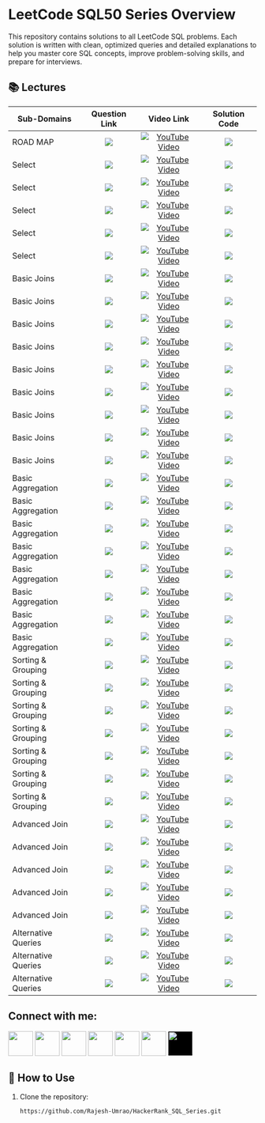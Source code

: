# LeetCode SQL50 Series Overview
This repository contains solutions to all LeetCode SQL problems. Each solution is written with clean, optimized queries and detailed explanations to help you master core SQL concepts, improve problem-solving skills, and prepare for interviews.


## 📚 Lectures

<table>
  <thead>
    <tr>
      <th>Sub-Domains</th>
      <th>Question Link</th>
      <th>Video Link</th>
      <th>Solution Code</th>
    </tr>
  </thead>
  <tbody>
      <!-- -------------------ROADMAP OF THIS SERIES-------------------------------------------------------------->   
    <tr>
      <td>ROAD MAP</td> 
      <td style="text-align: center; vertical-align: middle;"> <!-- Question related link--->
            <a href="https://leetcode.com/studyplan/top-sql-50/" target="_blank">
            <img src="https://img.shields.io/badge/LeetCode SQL50 Roadmap -red?style=for-the-badge&logo=LeetCode&logoColor=white"> </a>
      </td>
      <td style="text-align: center; vertical-align: middle;">  <!-- Youtube  link--->
            <a href="https://www.youtube.com/@rajesh_data_ai" target="_blank"> <img src="https://img.shields.io/badge/Video--1-CLICK%20HERE-blue?style=for-the-badge&logo=youtube&logoColor=white" alt="YouTube Video"> </a> 
      </td>
      <td style="text-align: center; vertical-align: middle;"> <!-- Github Solution link--->
         <a href="https://github.com/Rajesh-Umrao/LeetCode_SQL50" target="_blank">
         <img src="https://img.shields.io/badge/SQL-Solution-pale green?style=for-the-badge&logo=sqlite"> </a>
      </td>
    </tr>
    <!-- --------------------SELECT----------------------------------------------------------- --> 
    <!-- --------------------1) Recyclable and Low Fat Products------------------------------------------------------------ -->   
    <tr>
      <td>Select</td> 
      <td style="text-align: center; vertical-align: middle;"> <!-- Question related link--->
            <a href="https://leetcode.com/problems/recyclable-and-low-fat-products/description/?envType=study-plan-v2&envId=top-sql-50" target="_blank">
            <img src="https://img.shields.io/badge/Recyclable&Low Fat Products-purple?style=for-the-badge&logo=leetcode&logoColor=white"> </a>
      </td>
      <td style="text-align: center; vertical-align: middle;">  <!-- Youtube  link--->
            <a href="https://www.youtube.com/@rajesh_data_ai" target="_blank"> <img src="https://img.shields.io/badge/Video--2-CLICK%20HERE-blue?style=for-the-badge&logo=youtube&logoColor=white" alt="YouTube Video"> </a> 
      </td>
      <td style="text-align: center; vertical-align: middle;"> <!-- Github Solution link--->
         <a href="https://github.com/Rajesh-Umrao/LeetCode_SQL50" target="_blank">
         <img src="https://img.shields.io/badge/SQL-Solution-pale green?style=for-the-badge&logo=sqlite"> </a>
      </td>
    </tr>
      <!-- --------------------2) Find Customer Referee ------------------------------------------------------------ -->   
    <tr>
      <td>Select</td> 
      <td style="text-align: center; vertical-align: middle;"> <!-- Question related link--->
            <a href="https://leetcode.com/problems/find-customer-referee/description/?envType=study-plan-v2&envId=top-sql-50" target="_blank">
            <img src="https://img.shields.io/badge/Find Customer Referee-purple?style=for-the-badge&logo=leetcode&logoColor=white"> </a>
      </td>
      <td style="text-align: center; vertical-align: middle;">  <!-- Youtube  link--->
            <a href="https://www.youtube.com/@rajesh_data_ai" target="_blank"> <img src="https://img.shields.io/badge/Video--3-CLICK%20HERE-blue?style=for-the-badge&logo=youtube&logoColor=white" alt="YouTube Video"> </a> 
      </td>
      <td style="text-align: center; vertical-align: middle;"> <!-- Github Solution link--->
         <a href="https://github.com/Rajesh-Umrao/LeetCode_SQL50" target="_blank">
         <img src="https://img.shields.io/badge/SQL-Solution-pale green?style=for-the-badge&logo=sqlite"> </a>
      </td>
    </tr>
     <!-- --------------------3) Big Countries ------------------------------------------------------------ -->   
    <tr>
      <td>Select</td> 
      <td style="text-align: center; vertical-align: middle;"> <!-- Question related link--->
            <a href="https://leetcode.com/problems/big-countries/description/?envType=study-plan-v2&envId=top-sql-50" target="_blank">
            <img src="https://img.shields.io/badge/Big Countries-purple?style=for-the-badge&logo=leetcode&logoColor=white"> </a>
      </td>
      <td style="text-align: center; vertical-align: middle;">  <!-- Youtube  link--->
            <a href="https://www.youtube.com/@rajesh_data_ai" target="_blank"> <img src="https://img.shields.io/badge/Video--4-CLICK%20HERE-blue?style=for-the-badge&logo=youtube&logoColor=white" alt="YouTube Video"> </a> 
      </td>
      <td style="text-align: center; vertical-align: middle;"> <!-- Github Solution link--->
         <a href="https://github.com/Rajesh-Umrao/LeetCode_SQL50" target="_blank">
         <img src="https://img.shields.io/badge/SQL-Solution-pale green?style=for-the-badge&logo=sqlite"> </a>
      </td>
    </tr>
     <!-- --------------------4) Article Views I ------------------------------------------------------------ -->   
    <tr>
      <td>Select</td> 
      <td style="text-align: center; vertical-align: middle;"> <!-- Question related link--->
            <a href="https://leetcode.com/problems/article-views-i/description/?envType=study-plan-v2&envId=top-sql-50" target="_blank">
            <img src="https://img.shields.io/badge/Article Views I-purple?style=for-the-badge&logo=leetcode&logoColor=white"> </a>
      </td>
      <td style="text-align: center; vertical-align: middle;">  <!-- Youtube  link--->
            <a href="https://www.youtube.com/@rajesh_data_ai" target="_blank"> <img src="https://img.shields.io/badge/Video--5-CLICK%20HERE-blue?style=for-the-badge&logo=youtube&logoColor=white" alt="YouTube Video"> </a> 
      </td>
      <td style="text-align: center; vertical-align: middle;"> <!-- Github Solution link--->
         <a href="https://github.com/Rajesh-Umrao/LeetCode_SQL50" target="_blank">
         <img src="https://img.shields.io/badge/SQL-Solution-pale green?style=for-the-badge&logo=sqlite"> </a>
      </td>
    </tr>
     <!-- --------------------5) Invalid Tweets ------------------------------------------------------------ -->   
    <tr>
      <td>Select</td> 
      <td style="text-align: center; vertical-align: middle;"> <!-- Question related link--->
            <a href="https://leetcode.com/problems/invalid-tweets/description/?envType=study-plan-v2&envId=top-sql-50" target="_blank">
            <img src="https://img.shields.io/badge/Invalid Tweets-purple?style=for-the-badge&logo=leetcode&logoColor=white"> </a>
      </td>
      <td style="text-align: center; vertical-align: middle;">  <!-- Youtube  link--->
            <a href="https://www.youtube.com/@rajesh_data_ai" target="_blank"> <img src="https://img.shields.io/badge/Video--6-CLICK%20HERE-blue?style=for-the-badge&logo=youtube&logoColor=white" alt="YouTube Video"> </a> 
      </td>
      <td style="text-align: center; vertical-align: middle;"> <!-- Github Solution link--->
         <a href="https://github.com/Rajesh-Umrao/LeetCode_SQL50" target="_blank">
         <img src="https://img.shields.io/badge/SQL-Solution-pale green?style=for-the-badge&logo=sqlite"> </a>
      </td>
    </tr>
    <!---------------BASIC JOINS------------------------------------------------------>
    <!--------1)Replace Employee ID With The Unique Identifier------------------------------------------------------------->   
  <tr>
      <td>Basic Joins</td> 
      <td style="text-align: center; vertical-align: middle;"> <!-- Question related link--->
            <a href="https://leetcode.com/problems/replace-employee-id-with-the-unique-identifier/description/?envType=study-plan-v2&envId=top-sql-50" target="_blank">
            <img src="https://img.shields.io/badge/Replace Employee ID-indigo?style=for-the-badge&logo=leetcode&logoColor=white"> </a>
      </td>
      <td style="text-align: center; vertical-align: middle;">  <!-- Youtube  link--->
            <a href="https://www.youtube.com/@rajesh_data_ai" target="_blank"><img src="https://img.shields.io/badge/Video--7-CLICK%20HERE-teal?style=for-the-badge&logo=youtube&logoColor=white" alt="YouTube Video"></a> 
      </td>
      <td style="text-align: center; vertical-align: middle;"> <!-- Github Solution link--->
         <a href="https://github.com/Rajesh-Umrao/LeetCode_SQL50" target="_blank">
         <img src="https://img.shields.io/badge/SQL-Solution-cyan?style=for-the-badge&logo=sqlite"> </a>
      </td>
    </tr>
  <!--------2)Product Sales Analysis I------------------------------------------------------------>   
  <tr>
      <td>Basic Joins</td> 
      <td style="text-align: center; vertical-align: middle;"> <!-- Question related link--->
            <a href="https://leetcode.com/problems/Product-Sales-Analysis-I/description/?envType=study-plan-v2&envId=top-sql-50" target="_blank">
            <img src="https://img.shields.io/badge/Product Sales Analysis I-indigo?style=for-the-badge&logo=leetcode&logoColor=white"> </a>
      </td>
      <td style="text-align: center; vertical-align: middle;">  <!-- Youtube  link--->
            <a href="https://www.youtube.com/@rajesh_data_ai" target="_blank"><img src="https://img.shields.io/badge/Video--8-CLICK%20HERE-teal?style=for-the-badge&logo=youtube&logoColor=white" alt="YouTube Video"></a> 
      </td>
      <td style="text-align: center; vertical-align: middle;"> <!-- Github Solution link--->
         <a href="https://github.com/Rajesh-Umrao/LeetCode_SQL50" target="_blank">
         <img src="https://img.shields.io/badge/SQL-Solution-cyan?style=for-the-badge&logo=sqlite"> </a>
      </td>
    </tr>
    <!--------3)Customer Who Visited but Did Not Make Any Transactions------------------------------------------------------------>   
  <tr>
      <td>Basic Joins</td> 
      <td style="text-align: center; vertical-align: middle;"> <!-- Question related link--->
            <a href="https://leetcode.com/problems/Customer-Who-Visited-but-Did-Not-Make-Any-Transactions/description/?envType=study-plan-v2&envId=top-sql-50" target="_blank">
            <img src="https://img.shields.io/badge/Customer Who Visited-indigo?style=for-the-badge&logo=leetcode&logoColor=white"> </a>
      </td>
      <td style="text-align: center; vertical-align: middle;">  <!-- Youtube  link--->
            <a href="https://www.youtube.com/@rajesh_data_ai" target="_blank"><img src="https://img.shields.io/badge/Video--9-CLICK%20HERE-teal?style=for-the-badge&logo=youtube&logoColor=white" alt="YouTube Video"></a> 
      </td>
      <td style="text-align: center; vertical-align: middle;"> <!-- Github Solution link--->
         <a href="https://github.com/Rajesh-Umrao/LeetCode_SQL50" target="_blank">
         <img src="https://img.shields.io/badge/SQL-Solution-cyan?style=for-the-badge&logo=sqlite"> </a>
      </td>
    </tr>
    <!--------4)Rising Temperature------------------------------------------------------------>   
  <tr>
      <td>Basic Joins</td> 
      <td style="text-align: center; vertical-align: middle;"> <!-- Question related link--->
            <a href="https://leetcode.com/problems/Rising-Temperature/description/?envType=study-plan-v2&envId=top-sql-50" target="_blank">
            <img src="https://img.shields.io/badge/Rising Temperature-indigo?style=for-the-badge&logo=leetcode&logoColor=white"> </a>
      </td>
      <td style="text-align: center; vertical-align: middle;">  <!-- Youtube  link--->
            <a href="https://www.youtube.com/@rajesh_data_ai" target="_blank"><img src="https://img.shields.io/badge/Video--10-CLICK%20HERE-teal?style=for-the-badge&logo=youtube&logoColor=white" alt="YouTube Video"></a> 
      </td>
      <td style="text-align: center; vertical-align: middle;"> <!-- Github Solution link--->
         <a href="https://github.com/Rajesh-Umrao/LeetCode_SQL50" target="_blank">
         <img src="https://img.shields.io/badge/SQL-Solution-cyan?style=for-the-badge&logo=sqlite"> </a>
      </td>
    </tr>
    <!--------5)Average Time of Process per Machine ------------------------------------------------------------>   
  <tr>
      <td>Basic Joins</td> 
      <td style="text-align: center; vertical-align: middle;"> <!-- Question related link--->
            <a href="https://leetcode.com/problems/Average-Time-of-Process-per-Machine/description/?envType=study-plan-v2&envId=top-sql-50" target="_blank">
            <img src="https://img.shields.io/badge/Average Time of Process-indigo?style=for-the-badge&logo=leetcode&logoColor=white"> </a>
      </td>
      <td style="text-align: center; vertical-align: middle;">  <!-- Youtube  link--->
            <a href="https://www.youtube.com/@rajesh_data_ai" target="_blank"><img src="https://img.shields.io/badge/Video--11-CLICK%20HERE-teal?style=for-the-badge&logo=youtube&logoColor=white" alt="YouTube Video"></a> 
      </td>
      <td style="text-align: center; vertical-align: middle;"> <!-- Github Solution link--->
         <a href="https://github.com/Rajesh-Umrao/LeetCode_SQL50" target="_blank">
         <img src="https://img.shields.io/badge/SQL-Solution-cyan?style=for-the-badge&logo=sqlite"> </a>
      </td>
    </tr>
    <!--------6)Employee Bonus ------------------------------------------------------------>   
  <tr>
      <td>Basic Joins</td> 
      <td style="text-align: center; vertical-align: middle;"> <!-- Question related link--->
            <a href="https://leetcode.com/problems/Employee-Bonus/description/?envType=study-plan-v2&envId=top-sql-50" target="_blank">
            <img src="https://img.shields.io/badge/Employee Bonus-indigo?style=for-the-badge&logo=leetcode&logoColor=white"> </a>
      </td>
      <td style="text-align: center; vertical-align: middle;">  <!-- Youtube  link--->
            <a href="https://www.youtube.com/@rajesh_data_ai" target="_blank"><img src="https://img.shields.io/badge/Video--12-CLICK%20HERE-teal?style=for-the-badge&logo=youtube&logoColor=white" alt="YouTube Video"></a> 
      </td>
      <td style="text-align: center; vertical-align: middle;"> <!-- Github Solution link--->
         <a href="https://github.com/Rajesh-Umrao/LeetCode_SQL50" target="_blank">
         <img src="https://img.shields.io/badge/SQL-Solution-cyan?style=for-the-badge&logo=sqlite"> </a>
      </td>
    </tr>
    <!--------7)Students and Examinations ------------------------------------------------------------>   
  <tr>
      <td>Basic Joins</td> 
      <td style="text-align: center; vertical-align: middle;"> <!-- Question related link--->
            <a href="https://leetcode.com/problems/Students-and-Examinations/description/?envType=study-plan-v2&envId=top-sql-50" target="_blank">
            <img src="https://img.shields.io/badge/Students and Examinations-indigo?style=for-the-badge&logo=leetcode&logoColor=white"> </a>
      </td>
      <td style="text-align: center; vertical-align: middle;">  <!-- Youtube  link--->
            <a href="https://www.youtube.com/@rajesh_data_ai" target="_blank"><img src="https://img.shields.io/badge/Video--13-CLICK%20HERE-teal?style=for-the-badge&logo=youtube&logoColor=white" alt="YouTube Video"></a> 
      </td>
      <td style="text-align: center; vertical-align: middle;"> <!-- Github Solution link--->
         <a href="https://github.com/Rajesh-Umrao/LeetCode_SQL50" target="_blank">
         <img src="https://img.shields.io/badge/SQL-Solution-cyan?style=for-the-badge&logo=sqlite"> </a>
      </td>
    </tr>
    <!--------8)Managers with at Least 5 Direct Reports ------------------------------------------------------------>   
  <tr>
      <td>Basic Joins</td> 
      <td style="text-align: center; vertical-align: middle;"> <!-- Question related link--->
            <a href="https://leetcode.com/problems/Managers-with-at-Least-5-Direct-Reports/description/?envType=study-plan-v2&envId=top-sql-50" target="_blank">
            <img src="https://img.shields.io/badge/Managers with 5 Direct Reports-indigo?style=for-the-badge&logo=leetcode&logoColor=white"> </a>
      </td>
      <td style="text-align: center; vertical-align: middle;">  <!-- Youtube  link--->
            <a href="https://www.youtube.com/@rajesh_data_ai" target="_blank"><img src="https://img.shields.io/badge/Video--14-CLICK%20HERE-teal?style=for-the-badge&logo=youtube&logoColor=white" alt="YouTube Video"></a> 
      </td>
      <td style="text-align: center; vertical-align: middle;"> <!-- Github Solution link--->
         <a href="https://github.com/Rajesh-Umrao/LeetCode_SQL50" target="_blank">
         <img src="https://img.shields.io/badge/SQL-Solution-cyan?style=for-the-badge&logo=sqlite"> </a>
      </td>
    </tr>
    <!--------9)Confirmation Rate ------------------------------------------------------------>   
  <tr>
      <td>Basic Joins</td> 
      <td style="text-align: center; vertical-align: middle;"> <!-- Question related link--->
            <a href="https://leetcode.com/problems/Confirmation-Rate/description/?envType=study-plan-v2&envId=top-sql-50" target="_blank">
            <img src="https://img.shields.io/badge/Confirmation Rate-indigo?style=for-the-badge&logo=leetcode&logoColor=white"> </a>
      </td>
      <td style="text-align: center; vertical-align: middle;">  <!-- Youtube  link--->
            <a href="https://www.youtube.com/@rajesh_data_ai" target="_blank"><img src="https://img.shields.io/badge/Video--15-CLICK%20HERE-teal?style=for-the-badge&logo=youtube&logoColor=white" alt="YouTube Video"></a> 
      </td>
      <td style="text-align: center; vertical-align: middle;"> <!-- Github Solution link--->
         <a href="https://github.com/Rajesh-Umrao/LeetCode_SQL50" target="_blank">
         <img src="https://img.shields.io/badge/SQL-Solution-cyan?style=for-the-badge&logo=sqlite"> </a>
      </td>
    </tr>
    <!---------------------- BASIC AGGREGATION-------------------------------------------------------------> 
    <!---------------AGGREGATION--------1)Not Boring Movies  ------------------------------------------------------------->   
  <tr>
      <td>Basic Aggregation </td> 
      <td style="text-align: center; vertical-align: middle;"> <!-- Question related link--->
            <a href="https://leetcode.com/problems/not-boring-movies?envType=study-plan-v2&envId=top-sql-50" target="_blank">
            <img src="https://img.shields.io/badge/Not Boring Movies-maroon?style=for-the-badge&logo=LeetCode&logoColor=white"> </a>
      </td>
      <td style="text-align: center; vertical-align: middle;">  <!-- Youtube  link--->
            <a href="https://www.youtube.com/@rajesh_data_ai" target="_blank"><img src="https://img.shields.io/badge/Video--16-CLICK%20HERE-olive?style=for-the-badge&logo=youtube&logoColor=white" alt="YouTube Video"></a> 
      </td>
      <td style="text-align: center; vertical-align: middle;"> <!-- Github Solution link--->
         <a href="https://github.com/Rajesh-Umrao/LeetCode_SQL50" target="_blank">
         <img src="https://img.shields.io/badge/SQL-Solution-magenta?style=for-the-badge&logo=sqlite"> </a>
      </td>
    </tr>
    <!---------------AGGREGATION--------2)Average Selling Price  ------------------------------------------------------------->   
  <tr>
      <td>Basic Aggregation </td> 
      <td style="text-align: center; vertical-align: middle;"> <!-- Question related link--->
            <a href="https://leetcode.com/problems/Average-Selling-Price?envType=study-plan-v2&envId=top-sql-50" target="_blank">
            <img src="https://img.shields.io/badge/Average Selling Price-maroon?style=for-the-badge&logo=LeetCode&logoColor=white"> </a>
      </td>
      <td style="text-align: center; vertical-align: middle;">  <!-- Youtube  link--->
            <a href="https://www.youtube.com/@rajesh_data_ai" target="_blank"><img src="https://img.shields.io/badge/Video--17-CLICK%20HERE-olive?style=for-the-badge&logo=youtube&logoColor=white" alt="YouTube Video"></a> 
      </td>
      <td style="text-align: center; vertical-align: middle;"> <!-- Github Solution link--->
         <a href="https://github.com/Rajesh-Umrao/LeetCode_SQL50" target="_blank">
         <img src="https://img.shields.io/badge/SQL-Solution-magenta?style=for-the-badge&logo=sqlite"> </a>
      </td>
    </tr>
    <!---------------AGGREGATION--------3)Project Employees I  ------------------------------------------------------------->   
  <tr>
      <td>Basic Aggregation </td> 
      <td style="text-align: center; vertical-align: middle;"> <!-- Question related link--->
            <a href="https://leetcode.com/problems/Project-Employees-I?envType=study-plan-v2&envId=top-sql-50" target="_blank">
            <img src="https://img.shields.io/badge/Project Employees I-maroon?style=for-the-badge&logo=LeetCode&logoColor=white"> </a>
      </td>
      <td style="text-align: center; vertical-align: middle;">  <!-- Youtube  link--->
            <a href="https://www.youtube.com/@rajesh_data_ai" target="_blank"><img src="https://img.shields.io/badge/Video--18-CLICK%20HERE-olive?style=for-the-badge&logo=youtube&logoColor=white" alt="YouTube Video"></a> 
      </td>
      <td style="text-align: center; vertical-align: middle;"> <!-- Github Solution link--->
         <a href="https://github.com/Rajesh-Umrao/LeetCode_SQL50" target="_blank">
         <img src="https://img.shields.io/badge/SQL-Solution-magenta?style=for-the-badge&logo=sqlite"> </a>
      </td>
    </tr>
    <!---------------AGGREGATION--------4)Percentage of Users Attended a Contest  ------------------------------------------------------------->   
  <tr>
      <td>Basic Aggregation </td> 
      <td style="text-align: center; vertical-align: middle;"> <!-- Question related link--->
            <a href="https://leetcode.com/problems/Percentage-of-Users-Attended-a-Contest?envType=study-plan-v2&envId=top-sql-50" target="_blank">
            <img src="https://img.shields.io/badge/Percentage of Users Attended-maroon?style=for-the-badge&logo=LeetCode&logoColor=white"> </a>
      </td>
      <td style="text-align: center; vertical-align: middle;">  <!-- Youtube  link--->
            <a href="https://www.youtube.com/@rajesh_data_ai" target="_blank"><img src="https://img.shields.io/badge/Video--19-CLICK%20HERE-olive?style=for-the-badge&logo=youtube&logoColor=white" alt="YouTube Video"></a> 
      </td>
      <td style="text-align: center; vertical-align: middle;"> <!-- Github Solution link--->
         <a href="https://github.com/Rajesh-Umrao/LeetCode_SQL50" target="_blank">
         <img src="https://img.shields.io/badge/SQL-Solution-magenta?style=for-the-badge&logo=sqlite"> </a>
      </td>
    </tr>
    <!---------------AGGREGATION--------5)Queries Quality and Percentage  ------------------------------------------------------------->   
  <tr>
      <td>Basic Aggregation </td> 
      <td style="text-align: center; vertical-align: middle;"> <!-- Question related link--->
            <a href="https://leetcode.com/problems/Queries-Quality-and-Percentage?envType=study-plan-v2&envId=top-sql-50" target="_blank">
            <img src="https://img.shields.io/badge/Queries Quality&Percentage-maroon?style=for-the-badge&logo=LeetCode&logoColor=white"> </a>
      </td>
      <td style="text-align: center; vertical-align: middle;">  <!-- Youtube  link--->
            <a href="https://www.youtube.com/@rajesh_data_ai" target="_blank"><img src="https://img.shields.io/badge/Video--20-CLICK%20HERE-olive?style=for-the-badge&logo=youtube&logoColor=white" alt="YouTube Video"></a> 
      </td>
      <td style="text-align: center; vertical-align: middle;"> <!-- Github Solution link--->
         <a href="https://github.com/Rajesh-Umrao/LeetCode_SQL50" target="_blank">
         <img src="https://img.shields.io/badge/SQL-Solution-magenta?style=for-the-badge&logo=sqlite"> </a>
      </td>
    </tr>
    <!---------------AGGREGATION--------6)Monthly Transactions I  ------------------------------------------------------------->   
  <tr>
      <td>Basic Aggregation </td> 
      <td style="text-align: center; vertical-align: middle;"> <!-- Question related link--->
            <a href="https://leetcode.com/problems/Monthly-Transactions-I?envType=study-plan-v2&envId=top-sql-50" target="_blank">
            <img src="https://img.shields.io/badge/Monthly Transactions I-maroon?style=for-the-badge&logo=LeetCode&logoColor=white"> </a>
      </td>
      <td style="text-align: center; vertical-align: middle;">  <!-- Youtube  link--->
            <a href="https://www.youtube.com/@rajesh_data_ai" target="_blank"><img src="https://img.shields.io/badge/Video--21-CLICK%20HERE-olive?style=for-the-badge&logo=youtube&logoColor=white" alt="YouTube Video"></a> 
      </td>
      <td style="text-align: center; vertical-align: middle;"> <!-- Github Solution link--->
         <a href="https://github.com/Rajesh-Umrao/LeetCode_SQL50" target="_blank">
         <img src="https://img.shields.io/badge/SQL-Solution-magenta?style=for-the-badge&logo=sqlite"> </a>
      </td>
    </tr>
    <!---------------AGGREGATION--------7)Immediate Food Delivery II  ------------------------------------------------------------->   
  <tr>
      <td>Basic Aggregation </td> 
      <td style="text-align: center; vertical-align: middle;"> <!-- Question related link--->
            <a href="https://leetcode.com/problems/Immediate-Food-Delivery-II?envType=study-plan-v2&envId=top-sql-50" target="_blank">
            <img src="https://img.shields.io/badge/Immediate Food Delivery II-maroon?style=for-the-badge&logo=LeetCode&logoColor=white"> </a>
      </td>
      <td style="text-align: center; vertical-align: middle;">  <!-- Youtube  link--->
            <a href="https://www.youtube.com/@rajesh_data_ai" target="_blank"><img src="https://img.shields.io/badge/Video--22-CLICK%20HERE-olive?style=for-the-badge&logo=youtube&logoColor=white" alt="YouTube Video"></a> 
      </td>
      <td style="text-align: center; vertical-align: middle;"> <!-- Github Solution link--->
         <a href="https://github.com/Rajesh-Umrao/LeetCode_SQL50" target="_blank">
         <img src="https://img.shields.io/badge/SQL-Solution-magenta?style=for-the-badge&logo=sqlite"> </a>
      </td>
    </tr>
    <!---------------AGGREGATION--------8)Game Play Analysis IV  ------------------------------------------------------------->   
  <tr>
      <td>Basic Aggregation </td> 
      <td style="text-align: center; vertical-align: middle;"> <!-- Question related link--->
            <a href="https://leetcode.com/problems/Game-Play-Analysis-IV?envType=study-plan-v2&envId=top-sql-50" target="_blank">
            <img src="https://img.shields.io/badge/Game Play Analysis IV-maroon?style=for-the-badge&logo=LeetCode&logoColor=white"> </a>
      </td>
      <td style="text-align: center; vertical-align: middle;">  <!-- Youtube  link--->
            <a href="https://www.youtube.com/@rajesh_data_ai" target="_blank"><img src="https://img.shields.io/badge/Video--23-CLICK%20HERE-olive?style=for-the-badge&logo=youtube&logoColor=white" alt="YouTube Video"></a> 
      </td>
      <td style="text-align: center; vertical-align: middle;"> <!-- Github Solution link--->
         <a href="https://github.com/Rajesh-Umrao/LeetCode_SQL50" target="_blank">
         <img src="https://img.shields.io/badge/SQL-Solution-magenta?style=for-the-badge&logo=sqlite"> </a>
      </td>
    </tr>
    <!---------------Sorting and Grouping ------------------------------------------------------------------>  
    <!---------------1)Number of Unique Subjects Taught by Each Teacher  ------------------------------------------------------------->   
  <tr>
      <td>Sorting & Grouping </td> 
      <td style="text-align: center; vertical-align: middle;"> <!-- Question related link--->
            <a href="https://leetcode.com/problems/number-of-unique-subjects-taught-by-each-teacher/description/?envType=study-plan-v2&envId=top-sql-50" target="_blank">
            <img src="https://img.shields.io/badge/Number of Unique Subjects-navy?style=for-the-badge&logo=LeetCode&logoColor=white"> </a>
      </td>
      <td style="text-align: center; vertical-align: middle;">  <!-- Youtube  link--->
            <a href="https://www.youtube.com/@rajesh_data_ai" target="_blank"><img src="https://img.shields.io/badge/Video--24-CLICK%20HERE-orange?style=for-the-badge&logo=youtube&logoColor=white" alt="YouTube Video"></a> 
      </td>
      <td style="text-align: center; vertical-align: middle;"> <!-- Github Solution link--->
         <a href="https://github.com/Rajesh-Umrao/LeetCode_SQL50" target="_blank">
         <img src="https://img.shields.io/badge/SQL-Solution-tan?style=for-the-badge&logo=sqlite"> </a>
      </td>
    </tr>
    <!---------------2)User Activity for the Past 30 Days I  ------------------------------------------------------------->   
  <tr>
      <td>Sorting & Grouping </td> 
      <td style="text-align: center; vertical-align: middle;"> <!-- Question related link--->
            <a href="https://leetcode.com/problems/User-Activity-for-the-Past-30-Days-I/description/?envType=study-plan-v2&envId=top-sql-50" target="_blank">
            <img src="https://img.shields.io/badge/User Activity Past 30 Days I-navy?style=for-the-badge&logo=LeetCode&logoColor=white"> </a>
      </td>
      <td style="text-align: center; vertical-align: middle;">  <!-- Youtube  link--->
            <a href="https://www.youtube.com/@rajesh_data_ai" target="_blank"><img src="https://img.shields.io/badge/Video--25-CLICK%20HERE-orange?style=for-the-badge&logo=youtube&logoColor=white" alt="YouTube Video"></a> 
      </td>
      <td style="text-align: center; vertical-align: middle;"> <!-- Github Solution link--->
         <a href="https://github.com/Rajesh-Umrao/LeetCode_SQL50" target="_blank">
         <img src="https://img.shields.io/badge/SQL-Solution-tan?style=for-the-badge&logo=sqlite"> </a>
      </td>
    </tr>
    <!---------------3)Product Sales Analysis III  ------------------------------------------------------------->   
  <tr>
      <td>Sorting & Grouping </td> 
      <td style="text-align: center; vertical-align: middle;"> <!-- Question related link--->
            <a href="https://leetcode.com/problems/Product-Sales-Analysis-III/description/?envType=study-plan-v2&envId=top-sql-50" target="_blank">
            <img src="https://img.shields.io/badge/Product Sales Analysis III-navy?style=for-the-badge&logo=LeetCode&logoColor=white"> </a>
      </td>
      <td style="text-align: center; vertical-align: middle;">  <!-- Youtube  link--->
            <a href="https://www.youtube.com/@rajesh_data_ai" target="_blank"><img src="https://img.shields.io/badge/Video--26-CLICK%20HERE-orange?style=for-the-badge&logo=youtube&logoColor=white" alt="YouTube Video"></a> 
      </td>
      <td style="text-align: center; vertical-align: middle;"> <!-- Github Solution link--->
         <a href="https://github.com/Rajesh-Umrao/LeetCode_SQL50" target="_blank">
         <img src="https://img.shields.io/badge/SQL-Solution-tan?style=for-the-badge&logo=sqlite"> </a>
      </td>
    </tr>
    <!---------------4)Classes With at Least 5 Students  ------------------------------------------------------------->   
  <tr>
      <td>Sorting & Grouping </td> 
      <td style="text-align: center; vertical-align: middle;"> <!-- Question related link--->
            <a href="https://leetcode.com/problems/Classes-With-at-Least-5-Students/description/?envType=study-plan-v2&envId=top-sql-50" target="_blank">
            <img src="https://img.shields.io/badge/Classes With 5 Students-navy?style=for-the-badge&logo=LeetCode&logoColor=white"> </a>
      </td>
      <td style="text-align: center; vertical-align: middle;">  <!-- Youtube  link--->
            <a href="https://www.youtube.com/@rajesh_data_ai" target="_blank"><img src="https://img.shields.io/badge/Video--27-CLICK%20HERE-orange?style=for-the-badge&logo=youtube&logoColor=white" alt="YouTube Video"></a> 
      </td>
      <td style="text-align: center; vertical-align: middle;"> <!-- Github Solution link--->
         <a href="https://github.com/Rajesh-Umrao/LeetCode_SQL50" target="_blank">
         <img src="https://img.shields.io/badge/SQL-Solution-tan?style=for-the-badge&logo=sqlite"> </a>
      </td>
    </tr>
    <!---------------5)Find Followers Count  ------------------------------------------------------------->   
  <tr>
      <td>Sorting & Grouping </td> 
      <td style="text-align: center; vertical-align: middle;"> <!-- Question related link--->
            <a href="https://leetcode.com/problems/Find-Followers-Count/description/?envType=study-plan-v2&envId=top-sql-50" target="_blank">
            <img src="https://img.shields.io/badge/Find Followers Count-navy?style=for-the-badge&logo=LeetCode&logoColor=white"> </a>
      </td>
      <td style="text-align: center; vertical-align: middle;">  <!-- Youtube  link--->
            <a href="https://www.youtube.com/@rajesh_data_ai" target="_blank"><img src="https://img.shields.io/badge/Video--28-CLICK%20HERE-orange?style=for-the-badge&logo=youtube&logoColor=white" alt="YouTube Video"></a> 
      </td>
      <td style="text-align: center; vertical-align: middle;"> <!-- Github Solution link--->
         <a href="https://github.com/Rajesh-Umrao/LeetCode_SQL50" target="_blank">
         <img src="https://img.shields.io/badge/SQL-Solution-tan?style=for-the-badge&logo=sqlite"> </a>
      </td>
    </tr>
  <!---------------6)Biggest Single Number ------------------------------------------------------------->   
  <tr>
      <td>Sorting & Grouping </td> 
      <td style="text-align: center; vertical-align: middle;"> <!-- Question related link--->
            <a href="https://leetcode.com/problems/Biggest-Single-Number/description/?envType=study-plan-v2&envId=top-sql-50" target="_blank">
            <img src="https://img.shields.io/badge/Biggest Single Number-navy?style=for-the-badge&logo=LeetCode&logoColor=white"> </a>
      </td>
      <td style="text-align: center; vertical-align: middle;">  <!-- Youtube  link--->
            <a href="https://www.youtube.com/@rajesh_data_ai" target="_blank"><img src="https://img.shields.io/badge/Video--29-CLICK%20HERE-orange?style=for-the-badge&logo=youtube&logoColor=white" alt="YouTube Video"></a> 
      </td>
      <td style="text-align: center; vertical-align: middle;"> <!-- Github Solution link--->
         <a href="https://github.com/Rajesh-Umrao/LeetCode_SQL50" target="_blank">
         <img src="https://img.shields.io/badge/SQL-Solution-tan?style=for-the-badge&logo=sqlite"> </a>
      </td>
    </tr>
  <!---------------7)Customers Who Bought All Products ------------------------------------------------------------->   
  <tr>
      <td>Sorting & Grouping </td> 
      <td style="text-align: center; vertical-align: middle;"> <!-- Question related link--->
            <a href="https://leetcode.com/problems/Customers-Who-Bought-All-Products/description/?envType=study-plan-v2&envId=top-sql-50" target="_blank">
            <img src="https://img.shields.io/badge/Customers Who Bought All-navy?style=for-the-badge&logo=LeetCode&logoColor=white"> </a>
      </td>
      <td style="text-align: center; vertical-align: middle;">  <!-- Youtube  link--->
            <a href="https://www.youtube.com/@rajesh_data_ai" target="_blank"><img src="https://img.shields.io/badge/Video--30-CLICK%20HERE-orange?style=for-the-badge&logo=youtube&logoColor=white" alt="YouTube Video"></a> 
      </td>
      <td style="text-align: center; vertical-align: middle;"> <!-- Github Solution link--->
         <a href="https://github.com/Rajesh-Umrao/LeetCode_SQL50" target="_blank">
         <img src="https://img.shields.io/badge/SQL-Solution-tan?style=for-the-badge&logo=sqlite"> </a>
      </td>
    </tr>
    <!---------------ADVANCED JOIN--------SQL Project Planning------------------------------------------------------------>   
  <tr>
      <td>Advanced Join </td> 
      <td style="text-align: center; vertical-align: middle;"> <!-- Question related link--->
            <a href="https://www.hackerrank.com/challenges/sql-projects/problem?isFullScreen=true" target="_blank">
            <img src="https://img.shields.io/badge/SQL Project Planning-crimson?style=for-the-badge&logo=hackerrank&logoColor=white"> </a>
      </td>
      <td style="text-align: center; vertical-align: middle;">  <!-- Youtube  link--->
            <a href="https://youtu.be/U4Q_Lf96Vzc" target="_blank"><img src="https://img.shields.io/badge/Video--43-CLICK%20HERE-green?style=for-the-badge&logo=youtube&logoColor=white" alt="YouTube Video"></a> 
      </td>
      <td style="text-align: center; vertical-align: middle;"> <!-- Github Solution link--->
         <a href="https://github.com/Rajesh-Umrao/HackerRank_SQL_Solution_Series/blob/main/43)YT_Video_Solution" target="_blank">
         <img src="https://img.shields.io/badge/SQL-Solution-pink?style=for-the-badge&logo=sqlite"> </a>
      </td>
    </tr>
    <!---------------ADVANCED JOIN--------Placements------------------------------------------------------------>   
  <tr>
      <td>Advanced Join </td> 
      <td style="text-align: center; vertical-align: middle;"> <!-- Question related link--->
            <a href="https://www.hackerrank.com/challenges/placements/problem?isFullScreen=true" target="_blank">
            <img src="https://img.shields.io/badge/Placements-crimson?style=for-the-badge&logo=hackerrank&logoColor=white"> </a>
      </td>
      <td style="text-align: center; vertical-align: middle;">  <!-- Youtube  link--->
            <a href="https://youtu.be/78KGZ2w818A" target="_blank"><img src="https://img.shields.io/badge/Video--44-CLICK%20HERE-green?style=for-the-badge&logo=youtube&logoColor=white" alt="YouTube Video"></a> 
      </td>
      <td style="text-align: center; vertical-align: middle;"> <!-- Github Solution link--->
         <a href="https://github.com/Rajesh-Umrao/HackerRank_SQL_Solution_Series/blob/main/44)YT_Video_Solution" target="_blank">
         <img src="https://img.shields.io/badge/SQL-Solution-pink?style=for-the-badge&logo=sqlite"> </a>
      </td>
    </tr>
    <!---------------ADVANCED JOIN-------Symmetric Pairs----------------------------------------------------------->   
  <tr>
      <td>Advanced Join </td> 
      <td style="text-align: center; vertical-align: middle;"> <!-- Question related link--->
            <a href="https://www.hackerrank.com/challenges/symmetric-pairs/problem?isFullScreen=true" target="_blank">
            <img src="https://img.shields.io/badge/Symmetric Pairs-crimson?style=for-the-badge&logo=hackerrank&logoColor=white"> </a>
      </td>
      <td style="text-align: center; vertical-align: middle;">  <!-- Youtube  link--->
            <a href="https://youtu.be/vjn2o9_iWAo" target="_blank"><img src="https://img.shields.io/badge/Video--45-CLICK%20HERE-green?style=for-the-badge&logo=youtube&logoColor=white" alt="YouTube Video"></a> 
      </td>
      <td style="text-align: center; vertical-align: middle;"> <!-- Github Solution link--->
         <a href="https://github.com/Rajesh-Umrao/HackerRank_SQL_Solution_Series/blob/main/45)YT_Video_Solution" target="_blank">
         <img src="https://img.shields.io/badge/SQL-Solution-pink?style=for-the-badge&logo=sqlite"> </a>
      </td>
    </tr>
    <!---------------ADVANCED JOIN-------Interviews----------------------------------------------------------->   
  <tr>
      <td>Advanced Join </td> 
      <td style="text-align: center; vertical-align: middle;"> <!-- Question related link--->
            <a href="https://www.hackerrank.com/challenges/interviews/problem?isFullScreen=true" target="_blank">
            <img src="https://img.shields.io/badge/Interviews-crimson?style=for-the-badge&logo=hackerrank&logoColor=white"> </a>
      </td>
      <td style="text-align: center; vertical-align: middle;">  <!-- Youtube  link--->
            <a href="https://youtu.be/JsauibN7RuM" target="_blank"><img src="https://img.shields.io/badge/Video--46-CLICK%20HERE-green?style=for-the-badge&logo=youtube&logoColor=white" alt="YouTube Video"></a> 
      </td>
      <td style="text-align: center; vertical-align: middle;"> <!-- Github Solution link--->
         <a href="https://github.com/Rajesh-Umrao/HackerRank_SQL_Solution_Series/blob/main/46)YT_Video_Solution" target="_blank">
         <img src="https://img.shields.io/badge/SQL-Solution-pink?style=for-the-badge&logo=sqlite"> </a>
      </td>
    </tr>
    <!---------------ADVANCED JOIN-------15 Days of Learning SQL----------------------------------------------------------->   
  <tr>
      <td>Advanced Join </td> 
      <td style="text-align: center; vertical-align: middle;"> <!-- Question related link--->
            <a href="https://www.hackerrank.com/challenges/15-days-of-learning-sql/problem?isFullScreen=true" target="_blank">
            <img src="https://img.shields.io/badge/15 Days of Learning SQL-crimson?style=for-the-badge&logo=hackerrank&logoColor=white"> </a>
      </td>
      <td style="text-align: center; vertical-align: middle;">  <!-- Youtube  link--->
            <a href="https://youtu.be/lqInVOcNy8A" target="_blank"><img src="https://img.shields.io/badge/Video--47-CLICK%20HERE-green?style=for-the-badge&logo=youtube&logoColor=white" alt="YouTube Video"></a> 
      </td>
      <td style="text-align: center; vertical-align: middle;"> <!-- Github Solution link--->
         <a href="https://github.com/Rajesh-Umrao/HackerRank_SQL_Solution_Series/blob/main/47)YT_Video_Solution" target="_blank">
         <img src="https://img.shields.io/badge/SQL-Solution-pink?style=for-the-badge&logo=sqlite"> </a>
      </td>
    </tr>
  <!---------------ALTERNATIVE QUERIES-------Draw The Triangle 1----------------------------------------------------------->   
  <tr>
      <td>Alternative Queries </td> 
      <td style="text-align: center; vertical-align: middle;"> <!-- Question related link--->
            <a href="https://www.hackerrank.com/challenges/draw-the-triangle-1/problem?isFullScreen=true" target="_blank">
            <img src="https://img.shields.io/badge/Draw The Triangle 1-saddlebrown?style=for-the-badge&logo=hackerrank&logoColor=white"> </a>
      </td>
      <td style="text-align: center; vertical-align: middle;">  <!-- Youtube  link--->
            <a href="https://youtu.be/DnC-IjGQ_ws" target="_blank"><img src="https://img.shields.io/badge/Video--48-CLICK%20HERE-honeydew?style=for-the-badge&logo=youtube&logoColor=white" alt="YouTube Video"></a> 
      </td>
      <td style="text-align: center; vertical-align: middle;"> <!-- Github Solution link--->
         <a href="https://github.com/Rajesh-Umrao/HackerRank_SQL_Solution_Series/blob/main/48)YT_Video_Solution" target="_blank">
         <img src="https://img.shields.io/badge/SQL-Solution-powderblue?style=for-the-badge&logo=sqlite"> </a>
      </td>
    </tr>
  
<!---------------ALTERNATIVE QUERIES-------Draw The Triangle 2----------------------------------------------------------->   
  <tr>
      <td>Alternative Queries </td> 
      <td style="text-align: center; vertical-align: middle;"> <!-- Question related link--->
            <a href="https://www.hackerrank.com/challenges/draw-the-triangle-2/problem?isFullScreen=true" target="_blank">
            <img src="https://img.shields.io/badge/Draw The Triangle 2-saddlebrown?style=for-the-badge&logo=hackerrank&logoColor=white"> </a>
      </td>
      <td style="text-align: center; vertical-align: middle;">  <!-- Youtube  link--->
            <a href="https://youtu.be/nXE2lKvPoAE" target="_blank"><img src="https://img.shields.io/badge/Video--49-CLICK%20HERE-honeydew?style=for-the-badge&logo=youtube&logoColor=white" alt="YouTube Video"></a> 
      </td>
      <td style="text-align: center; vertical-align: middle;"> <!-- Github Solution link--->
         <a href="https://github.com/Rajesh-Umrao/HackerRank_SQL_Solution_Series/blob/main/49)YT_Video_Solution" target="_blank">
         <img src="https://img.shields.io/badge/SQL-Solution-powderblue?style=for-the-badge&logo=sqlite"> </a>
      </td>
    </tr>
  <!---------------ALTERNATIVE QUERIES-------Print Prime Numbers----------------------------------------------------------->   
  <tr>
      <td>Alternative Queries </td> 
      <td style="text-align: center; vertical-align: middle;"> <!-- Question related link--->
            <a href="https://www.hackerrank.com/challenges/print-prime-numbers/problem?isFullScreen=true" target="_blank">
            <img src="https://img.shields.io/badge/Print Prime Numbers-saddlebrown?style=for-the-badge&logo=hackerrank&logoColor=white"> </a>
      </td>
      <td style="text-align: center; vertical-align: middle;">  <!-- Youtube  link--->
            <a href="https://youtu.be/WfsN1Op8IiE" target="_blank"><img src="https://img.shields.io/badge/Video--50-CLICK%20HERE-honeydew?style=for-the-badge&logo=youtube&logoColor=white" alt="YouTube Video"></a> 
      </td>
      <td style="text-align: center; vertical-align: middle;"> <!-- Github Solution link--->
         <a href="https://github.com/Rajesh-Umrao/HackerRank_SQL_Solution_Series/blob/main/50)YT_Video_Solution" target="_blank">
         <img src="https://img.shields.io/badge/SQL-Solution-powderblue?style=for-the-badge&logo=sqlite"> </a>
      </td>
    </tr>
  
















   
  </tbody>
</table>








## Connect with me:

<p align="left">
  <a href="https://www.youtube.com/@rajesh_data_ai" target="_blank"><img src="https://img.icons8.com/fluency/48/youtube-play.png" alt="" height="50"/></a>
  <a href="https://t.me/rajesh_data_ai" target="_blank"><img src="https://img.icons8.com/color/48/telegram-app--v1.png" alt="" height="50"/></a>
  <a href="https://www.instagram.com/rajesh_data_ai" target="_blank"><img src="https://img.icons8.com/fluency/48/instagram-new.png" alt="" height="50"/></a>
  <a href="https://www.facebook.com/rajesh.ai.data"" target="_blank"><img src="https://img.icons8.com/color/48/facebook.png" alt="" height="50"/></a>
  <a href="https://x.com/rajesh_data_ai"" target="_blank"><img src="https://img.icons8.com/color/48/twitter--v1.png" alt="" height="50"/></a>
  <a href="https://discord.gg/cFbjHE5uwz"" target="_blank"><img src="https://img.icons8.com/color/48/discord--v2.png" alt="" height="50"/></a>
  <a href="https://medium.com/@rajesh_data_ai" target="_blank"><img src="https://cdn-icons-png.flaticon.com/512/2111/2111505.png" alt="" height="50" style="background:#000; border-radius: 4px;"/></a>
</p>


## 🚀 How to Use  
1. Clone the repository:  
   ```bash
   https://github.com/Rajesh-Umrao/HackerRank_SQL_Series.git
